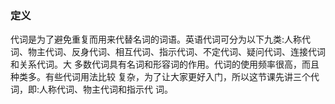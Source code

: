 ### 定义

​	代词是为了避免重复而用来代替名词的词语。英语代词可分为以下九类:人称代词、物主代词、反身代词、相互代词、指示代词、不定代词、疑问代词、连接代词和关系代词。大 多数代词具有名词和形容词的作用。代词的使用频率很高，而且种类多。有些代词用法比较 复杂，为了让大家更好入门，所以这节课先讲三个代词，即:人称代词、物主代词和指示代 词。

